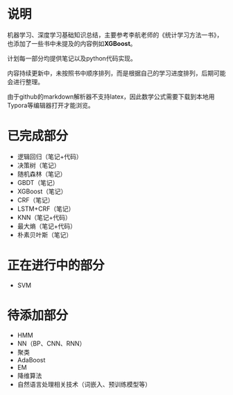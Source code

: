 # 说明

机器学习、深度学习基础知识总结，主要参考李航老师的《统计学习方法一书》，也添加了一些书中未提及的内容例如**XGBoost**。

计划每一部分均提供笔记以及python代码实现。

内容持续更新中，未按照书中顺序排列，而是根据自己的学习进度排列，后期可能会进行整理。

由于github的markdown解析器不支持latex，因此数学公式需要下载到本地用Typora等编辑器打开才能浏览。

# 已完成部分

- 逻辑回归（笔记+代码）
- 决策树（笔记）
- 随机森林（笔记）
- GBDT（笔记）
- XGBoost（笔记）
- CRF（笔记）
- LSTM+CRF（笔记）
- KNN（笔记+代码）
- 最大熵（笔记+代码）
- 朴素贝叶斯（笔记）

# 正在进行中的部分

- SVM


# 待添加部分

- HMM
- NN（BP、CNN、RNN）
- 聚类
- AdaBoost
- EM
- 降维算法
- 自然语言处理相关技术（词嵌入、预训练模型等）

